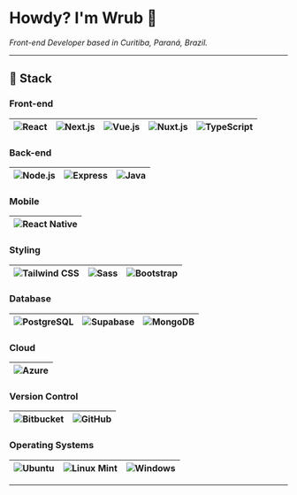 # Howdy? I'm Wrub 👋  
*Front-end Developer based in Curitiba, Paraná, Brazil.*

---

## 🚀 Stack

### Front-end  
| ![React](https://img.shields.io/badge/React-20232A?style=flat&logo=react&logoColor=61DAFB) | ![Next.js](https://img.shields.io/badge/Next.js-000000?style=flat&logo=next.js&logoColor=white) | ![Vue.js](https://img.shields.io/badge/Vue.js-35495E?style=flat&logo=vue.js&logoColor=4FC08D) | ![Nuxt.js](https://img.shields.io/badge/Nuxt.js-00DC82?style=flat&logo=nuxtdotjs&logoColor=white) | ![TypeScript](https://img.shields.io/badge/TypeScript-3178C6?style=flat&logo=typescript&logoColor=white) | 
|---|---|---|---|---|

### Back-end  
| ![Node.js](https://img.shields.io/badge/Node.js-339933?style=flat&logo=nodedotjs&logoColor=white) | ![Express](https://img.shields.io/badge/Express-000000?style=flat&logo=express&logoColor=white) | ![Java](https://img.shields.io/badge/Java-007396?style=flat&logo=java&logoColor=white) |
|---|---|---|

### Mobile  
| ![React Native](https://img.shields.io/badge/React_Native-61DAFB?style=flat&logo=react&logoColor=black) |
|---|

### Styling  
| ![Tailwind CSS](https://img.shields.io/badge/TailwindCSS-38B2AC?style=flat&logo=tailwind-css&logoColor=white) | ![Sass](https://img.shields.io/badge/Sass-CC6699?style=flat&logo=sass&logoColor=white) | ![Bootstrap](https://img.shields.io/badge/Bootstrap-7952B3?style=flat&logo=bootstrap&logoColor=white) |
|---|---|---|

### Database  
| ![PostgreSQL](https://img.shields.io/badge/PostgreSQL-4169E1?style=flat&logo=postgresql&logoColor=white) | ![Supabase](https://img.shields.io/badge/Supabase-3ECF8E?style=flat&logo=supabase&logoColor=white) | ![MongoDB](https://img.shields.io/badge/MongoDB-47A248?style=flat&logo=mongodb&logoColor=white) |
|---|---|---|

### Cloud  
| ![Azure](https://img.shields.io/badge/Azure-0089D6?style=flat&logo=microsoftazure&logoColor=white) |
|---|

### Version Control  
| ![Bitbucket](https://img.shields.io/badge/Bitbucket-0052CC?style=flat&logo=bitbucket&logoColor=white) | ![GitHub](https://img.shields.io/badge/GitHub-181717?style=flat&logo=github&logoColor=white) |
|---|---|

### Operating Systems  
| ![Ubuntu](https://img.shields.io/badge/Ubuntu-E95420?style=flat&logo=ubuntu&logoColor=white) | ![Linux Mint](https://img.shields.io/badge/Linux_Mint-87CF3E?style=flat&logo=linuxmint&logoColor=white) | ![Windows](https://img.shields.io/badge/Windows-0078D6?style=flat&logo=windows&logoColor=white) |
|---|---|---|

---
